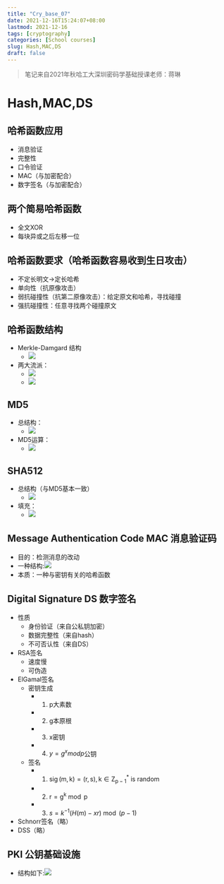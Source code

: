 ```yaml
---
title: "Cry_base_07"
date: 2021-12-16T15:24:07+08:00
lastmod: 2021-12-16
tags: [cryptography]
categories: [School courses]
slug: Hash,MAC,DS
draft: false
---
```

> 笔记来自2021年秋哈工大深圳密码学基础授课老师：蒋琳

# Hash,MAC,DS
## 哈希函数应用
- 消息验证
- 完整性
- 口令验证
- MAC（与加密配合）
- 数字签名（与加密配合）
## 两个简易哈希函数
- 全文XOR
- 每块异或之后左移一位
## 哈希函数要求（哈希函数容易收到生日攻击）
- 不定长明文->定长哈希
- 单向性（抗原像攻击）
- 弱抗碰撞性（抗第二原像攻击）：给定原文和哈希，寻找碰撞
- 强抗碰撞性：任意寻找两个碰撞原文
## 哈希函数结构
- Merkle-Damgard 结构
    - ![](https://raw.githubusercontent.com/QizhengZou/Drawing_bed/main/20211219095810.png)
- 两大流派：
    - ![](https://raw.githubusercontent.com/QizhengZou/Drawing_bed/main/20211219100001.png)
    - ![](https://raw.githubusercontent.com/QizhengZou/Drawing_bed/main/20211219100025.png)
## MD5
- 总结构：
    - ![](https://raw.githubusercontent.com/QizhengZou/Drawing_bed/main/20211219100118.png)
- MD5运算：
    - ![](https://raw.githubusercontent.com/QizhengZou/Drawing_bed/main/20211219100203.png)
## SHA512
- 总结构（与MD5基本一致）
    - ![](https://raw.githubusercontent.com/QizhengZou/Drawing_bed/main/20211219100240.png)
- 填充：
    - ![](https://raw.githubusercontent.com/QizhengZou/Drawing_bed/main/20211219100312.png)
## Message Authentication Code MAC 消息验证码
- 目的：检测消息的改动
- 一种结构:![](https://raw.githubusercontent.com/QizhengZou/Drawing_bed/main/20211219100348.png)
- 本质：一种与密钥有关的哈希函数
## Digital Signature DS 数字签名
- 性质
    - 身份验证（来自公私钥加密）
    - 数据完整性（来自hash）
    - 不可否认性（来自DS）
- RSA签名
    - 速度慢
    - 可伪造
- ElGamal签名
    - 密钥生成
        - 1) p大素数
        - 2) g本原根
        - 3) x密钥
        - 4) $y=g^xmod p$公钥
    - 签名
        - 1) $\operatorname{sig}(\mathrm{m}, \mathrm{k})=(\mathrm{r}, \mathrm{s}), \mathrm{k} \in \mathrm{Z}_{\mathrm{p}-1}^{*}$ is random
        - 2) $\mathrm{r}=\mathrm{g}^{\mathrm{k} } \bmod \mathrm{p}$
        - 3) $s=k^{-1}(H(m)-x r) \bmod (p-1)$
- Schnorr签名（略）
- DSS（略）
## PKI 公钥基础设施
- 结构如下:![](https://raw.githubusercontent.com/QizhengZou/Drawing_bed/main/20211219100920.png)


